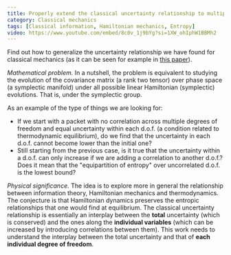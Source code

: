 ```yaml
---
title: Properly extend the classical uncertainty relationship to multiple d.o.f.
category: Classical mechanics
tags: [Classical information, Hamiltonian mechanics, Entropy]
video: https://www.youtube.com/embed/8c0v_1j9bYg?si=1XW_ohIphW1BBMh2
---
```

Find out how to generalize the uncertainty relationship we have found for classical
mechanics (as it can be seen for example in [this paper](https://arxiv.org/abs/2111.09107)).

*Mathematical problem.* In a nutshell, the problem is equivalent to studying the
evolution of the covariance matrix (a rank two tensor) over phase space (a symplectic
manifold) under all possible linear Hamiltonian (symplectic) evolutions. That is, under
the symplectic group.

As an example of the type of things we are looking for:
* If we start with a packet with no correlation across multiple degrees of freedom and equal
uncertainty within each d.o.f. (a condition related to thermodynamic equilibrium),
do we find that the uncertainty in each d.o.f. cannot become lower than the initial one?
* Still starting from the previous case, is it true that the uncertainty within a
d.o.f. can only increase if we are adding a correlation to another d.o.f.? Does
it mean that the "equipartition of entropy" over uncorrelated d.o.f. is the
lowest bound?

*Physical significance.* The idea is to explore more in general the relationship
between information theory, Hamiltonian mechanics and thermodynamics. The conjecture
is that Hamiltonian dynamics preserves the entropic relationships that one would
find at equilibrium. The classical uncertainty relationship is essentially an
interplay between the **total** uncertainty (which is conserved) and the ones
along the **individual variables** (which can be increased by introducing correlations
between them). This work needs to understand the interplay between the total uncertainty and
that of **each individual degree of freedom**.
